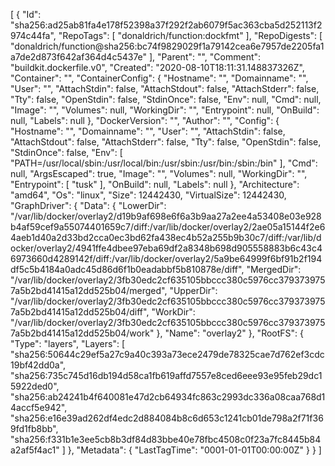 [
{
"Id": "sha256:ad25ab81fa4e178f52398a37f292f2ab6079f5ac363cba5d252113f2974c44fa",
"RepoTags": [
"donaldrich/function:dockfmt"
],
"RepoDigests": [
"donaldrich/function@sha256:bc74f9829029f1a79142cea6e7957de2205fa1a7de2d873f642af364d4c5437e"
],
"Parent": "",
"Comment": "buildkit.dockerfile.v0",
"Created": "2020-08-10T18:11:31.148837326Z",
"Container": "",
"ContainerConfig": {
"Hostname": "",
"Domainname": "",
"User": "",
"AttachStdin": false,
"AttachStdout": false,
"AttachStderr": false,
"Tty": false,
"OpenStdin": false,
"StdinOnce": false,
"Env": null,
"Cmd": null,
"Image": "",
"Volumes": null,
"WorkingDir": "",
"Entrypoint": null,
"OnBuild": null,
"Labels": null
},
"DockerVersion": "",
"Author": "",
"Config": {
"Hostname": "",
"Domainname": "",
"User": "",
"AttachStdin": false,
"AttachStdout": false,
"AttachStderr": false,
"Tty": false,
"OpenStdin": false,
"StdinOnce": false,
"Env": [
"PATH=/usr/local/sbin:/usr/local/bin:/usr/sbin:/usr/bin:/sbin:/bin"
],
"Cmd": null,
"ArgsEscaped": true,
"Image": "",
"Volumes": null,
"WorkingDir": "",
"Entrypoint": [
"tusk"
],
"OnBuild": null,
"Labels": null
},
"Architecture": "amd64",
"Os": "linux",
"Size": 12442430,
"VirtualSize": 12442430,
"GraphDriver": {
"Data": {
"LowerDir": "/var/lib/docker/overlay2/d19b9af698e6f6a3b9aa27a2ee4a53408e03e928b4af59cef9a55074401659c7/diff:/var/lib/docker/overlay2/2ae05a15144f2e64aeb1d40a2d33bd2cca0ec3bd62fa438ec4b52a255b9b30c7/diff:/var/lib/docker/overlay2/4941ffe4dbee97eba69df2a8348b698d905558883b6c43c46973660d4289142f/diff:/var/lib/docker/overlay2/5a9be64999f6bf91b2f194df5c5b4184a0adc45d86d6f1b0eadabbf5b810878e/diff",
"MergedDir": "/var/lib/docker/overlay2/3fb30edc2cf635105bbccc380c5976cc3793739757a5b2bd41415a12dd525b04/merged",
"UpperDir": "/var/lib/docker/overlay2/3fb30edc2cf635105bbccc380c5976cc3793739757a5b2bd41415a12dd525b04/diff",
"WorkDir": "/var/lib/docker/overlay2/3fb30edc2cf635105bbccc380c5976cc3793739757a5b2bd41415a12dd525b04/work"
},
"Name": "overlay2"
},
"RootFS": {
"Type": "layers",
"Layers": [
"sha256:50644c29ef5a27c9a40c393a73ece2479de78325cae7d762ef3cdc19bf42dd0a",
"sha256:735c745d16db194d58ca1fb619affd7557e8ced6eee93e95feb29dc15922ded0",
"sha256:ab24241b4f640081e47d2cb64934fc863c2993dc336a08caa768d14accf5e942",
"sha256:e16e39ad262df4edc2d884084b8c6d653c1241cb01de798a2f71f369fd1fb8bb",
"sha256:f331b1e3ee5cb8b3df84d83bbe40e78fbc4508c0f23a7fc8445b84a2af5f4ac1"
]
},
"Metadata": {
"LastTagTime": "0001-01-01T00:00:00Z"
}
}
]
